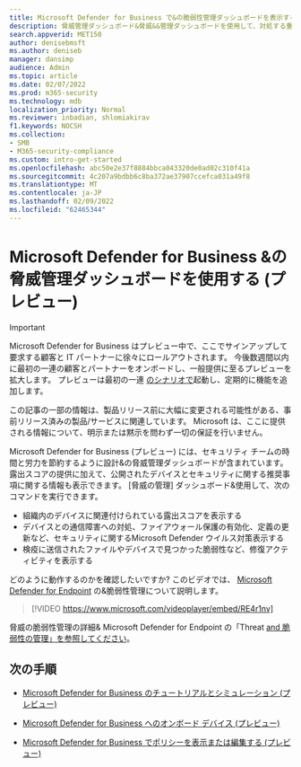 ```yaml
---
title: Microsoft Defender for Business で&の脆弱性管理ダッシュボードを表示する (プレビュー)
description: 脅威管理ダッシュボード&脅威&&管理ダッシュボードを使用して、対処する重要なアイテムを確認します。
search.appverid: MET150
author: denisebmsft
ms.author: deniseb
manager: dansimp
audience: Admin
ms.topic: article
ms.date: 02/07/2022
ms.prod: m365-security
ms.technology: mdb
localization_priority: Normal
ms.reviewer: inbadian, shlomiakirav
f1.keywords: NOCSH
ms.collection:
- SMB
- M365-security-compliance
ms.custom: intro-get-started
ms.openlocfilehash: abc50e2e37f8884bbca043320de0ad02c310f41a
ms.sourcegitcommit: 4c207a9bdbb6c8ba372ae37907ccefca031a49f8
ms.translationtype: MT
ms.contentlocale: ja-JP
ms.lasthandoff: 02/09/2022
ms.locfileid: "62465344"
---
```

# <a name="use-your-threat--vulnerability-management-dashboard-in-microsoft-defender-for-business-preview"></a>Microsoft Defender for Business &の脅威管理ダッシュボードを使用する (プレビュー)

> [!IMPORTANT]
> Microsoft Defender for Business はプレビュー中で、ここでサインアップして要求する顧客と IT パートナーに徐[](https://aka.ms/mdb-preview)々にロールアウトされます。 今後数週間以内に最初の一連の顧客とパートナーをオンボードし、一般提供に至るプレビューを拡大します。 プレビューは最初の一連 [のシナリオで](mdb-tutorials.md#try-these-preview-scenarios)起動し、定期的に機能を追加します。
> 
> この記事の一部の情報は、製品リリース前に大幅に変更される可能性がある、事前リリース済みの製品/サービスに関連しています。 Microsoft は、ここに提供される情報について、明示または黙示を問わず一切の保証を行いません。 

Microsoft Defender for Business (プレビュー) には、セキュリティ チームの時間と労力を節約するように設計&の脅威管理ダッシュボードが含まれています。 露出スコアの提供に加えて、公開されたデバイスとセキュリティに関する推奨事項に関する情報も表示できます。 [脅威の管理] ダッシュボード&使用して、次のコマンドを実行できます。

- 組織内のデバイスに関連付けられている露出スコアを表示する
- デバイスとの通信障害への対処、ファイアウォール保護の有効化、定義の更新など、セキュリティに関するMicrosoft Defender ウイルス対策表示する
- 検疫に送信されたファイルやデバイスで見つかった脆弱性など、修復アクティビティを表示する

どのように動作するのかを確認したいですか? このビデオでは、 [Microsoft Defender for Endpoint](../defender-endpoint/microsoft-defender-endpoint.md) の&脆弱性管理について説明します。

> [!VIDEO https://www.microsoft.com/videoplayer/embed/RE4r1nv]

脅威の脆弱性管理の詳細& Microsoft Defender for Endpoint の「Threat [and 脆弱性の管理」を参照してください](../defender-endpoint/next-gen-threat-and-vuln-mgt.md)。

## <a name="next-steps"></a>次の手順

- [Microsoft Defender for Business のチュートリアルとシミュレーション (プレビュー)](mdb-tutorials.md)

- [Microsoft Defender for Business へのオンボード デバイス (プレビュー)](mdb-onboard-devices.md)

- [Microsoft Defender for Business でポリシーを表示または編集する (プレビュー)](mdb-view-edit-create-policies.md)
